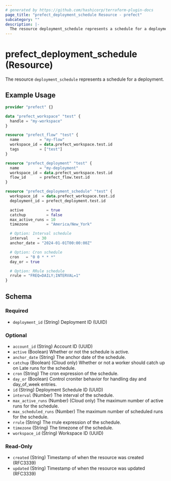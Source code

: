 ```yaml
---
# generated by https://github.com/hashicorp/terraform-plugin-docs
page_title: "prefect_deployment_schedule Resource - prefect"
subcategory: ""
description: |-
  The resource deployment_schedule represents a schedule for a deployment.
---
```


# prefect_deployment_schedule (Resource)

The resource `deployment_schedule` represents a schedule for a deployment.

## Example Usage

```terraform
provider "prefect" {}

data "prefect_workspace" "test" {
  handle = "my-workspace"
}

resource "prefect_flow" "test" {
  name         = "my-flow"
  workspace_id = data.prefect_workspace.test.id
  tags         = ["test"]
}

resource "prefect_deployment" "test" {
  name         = "my-deployment"
  workspace_id = data.prefect_workspace.test.id
  flow_id      = prefect_flow.test.id
}

resource "prefect_deployment_schedule" "test" {
  workspace_id  = data.prefect_workspace.test.id
  deployment_id = prefect_deployment.test.id

  active          = true
  catchup         = false
  max_active_runs = 10
  timezone        = "America/New_York"

  # Option: Interval schedule
  interval    = 30
  anchor_date = "2024-01-01T00:00:00Z"

  # Option: Cron schedule
  cron   = "0 0 * * *"
  day_or = true

  # Option: RRule schedule
  rrule = "FREQ=DAILY;INTERVAL=1"
}
```

<!-- schema generated by tfplugindocs -->
## Schema

### Required

- `deployment_id` (String) Deployment ID (UUID)

### Optional

- `account_id` (String) Account ID (UUID)
- `active` (Boolean) Whether or not the schedule is active.
- `anchor_date` (String) The anchor date of the schedule.
- `catchup` (Boolean) (Cloud only) Whether or not a worker should catch up on Late runs for the schedule.
- `cron` (String) The cron expression of the schedule.
- `day_or` (Boolean) Control croniter behavior for handling day and day_of_week entries.
- `id` (String) Deployment Schedule ID (UUID)
- `interval` (Number) The interval of the schedule.
- `max_active_runs` (Number) (Cloud only) The maximum number of active runs for the schedule.
- `max_scheduled_runs` (Number) The maximum number of scheduled runs for the schedule.
- `rrule` (String) The rrule expression of the schedule.
- `timezone` (String) The timezone of the schedule.
- `workspace_id` (String) Workspace ID (UUID)

### Read-Only

- `created` (String) Timestamp of when the resource was created (RFC3339)
- `updated` (String) Timestamp of when the resource was updated (RFC3339)

